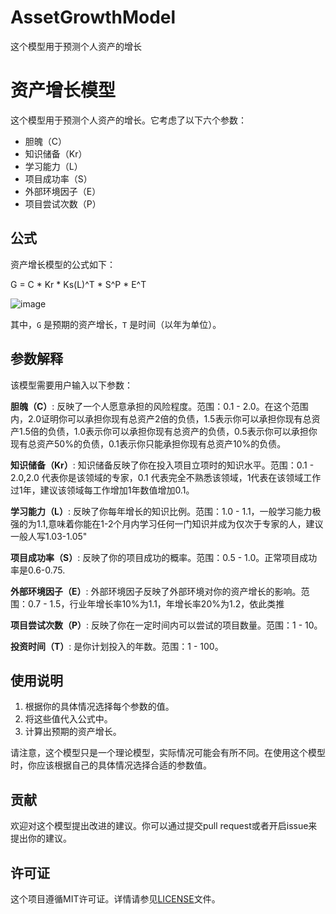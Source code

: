 # AssetGrowthModel
这个模型用于预测个人资产的增长

# 资产增长模型

这个模型用于预测个人资产的增长。它考虑了以下六个参数：

- 胆魄（C）
- 知识储备（Kr）
- 学习能力（L）
- 项目成功率（S）
- 外部环境因子（E）
- 项目尝试次数（P）

## 公式

资产增长模型的公式如下：

G = C * Kr * Ks(L)^T * S^P * E^T


![image](https://github.com/jellzone/AssetGrowthModel/assets/5356500/e1bc5f76-35b6-4550-a9d4-469b2c2275b3)


其中，`G` 是预期的资产增长，`T` 是时间（以年为单位）。

## 参数解释
该模型需要用户输入以下参数：

**胆魄（C）**: 反映了一个人愿意承担的风险程度。范围：0.1 - 2.0。在这个范围内，2.0证明你可以承担你现有总资产2倍的负债，1.5表示你可以承担你现有总资产1.5倍的负债，1.0表示你可以承担你现有总资产的负债，0.5表示你可以承担你现有总资产50%的负债，0.1表示你只能承担你现有总资产10%的负债。

**知识储备（Kr）**: 知识储备反映了你在投入项目立项时的知识水平。范围：0.1 - 2.0,2.0 代表你是该领域的专家，0.1 代表完全不熟悉该领域，1代表在该领域工作过1年，建议该领域每工作增加1年数值增加0.1。

**学习能力（L）**: 反映了你每年增长的知识比例。范围：1.0 - 1.1，一般学习能力极强的为1.1,意味着你能在1-2个月内学习任何一门知识并成为仅次于专家的人，建议一般人写1.03-1.05"

**项目成功率（S）**: 反映了你的项目成功的概率。范围：0.5 - 1.0。正常项目成功率是0.6-0.75.

**外部环境因子（E）**: 外部环境因子反映了外部环境对你的资产增长的影响。范围：0.7 - 1.5，行业年增长率10%为1.1，年增长率20%为1.2，依此类推

**项目尝试次数（P）**: 反映了你在一定时间内可以尝试的项目数量。范围：1 - 10。

**投资时间（T）**: 是你计划投入的年数。范围：1 - 100。


## 使用说明

1. 根据你的具体情况选择每个参数的值。
2. 将这些值代入公式中。
3. 计算出预期的资产增长。

请注意，这个模型只是一个理论模型，实际情况可能会有所不同。在使用这个模型时，你应该根据自己的具体情况选择合适的参数值。

## 贡献

欢迎对这个模型提出改进的建议。你可以通过提交pull request或者开启issue来提出你的建议。

## 许可证

这个项目遵循MIT许可证。详情请参见[LICENSE](LICENSE)文件。
